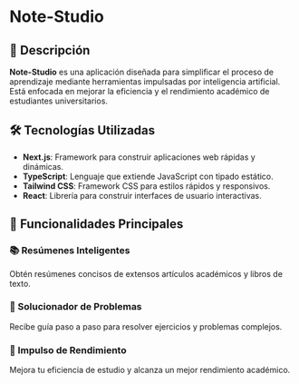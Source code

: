 # Note-Studio

## 📖 Descripción

**Note-Studio** es una aplicación diseñada para simplificar el proceso de aprendizaje mediante herramientas impulsadas por inteligencia artificial. Está enfocada en mejorar la eficiencia y el rendimiento académico de estudiantes universitarios.

## 🛠 Tecnologías Utilizadas

- **Next.js**: Framework para construir aplicaciones web rápidas y dinámicas.
- **TypeScript**: Lenguaje que extiende JavaScript con tipado estático.
- **Tailwind CSS**: Framework CSS para estilos rápidos y responsivos.
- **React**: Librería para construir interfaces de usuario interactivas.

## 🚀 Funcionalidades Principales

### 📚 Resúmenes Inteligentes
Obtén resúmenes concisos de extensos artículos académicos y libros de texto.

### 🧠 Solucionador de Problemas
Recibe guía paso a paso para resolver ejercicios y problemas complejos.

### 🚀 Impulso de Rendimiento
Mejora tu eficiencia de estudio y alcanza un mejor rendimiento académico.
